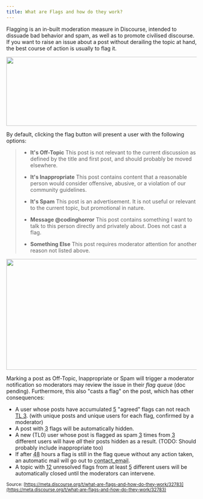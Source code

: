 ```yaml
---
title: What are Flags and how do they work?
---
```


Flagging is an in-built moderation measure in Discourse, intended to dissuade bad behavior and spam, as well as to promote civilised discourse. If you want to raise an issue about a post without derailing the topic at hand, the best course of action is usually to flag it.

<img src="//discourse-meta.s3-us-west-1.amazonaws.com/original/3X/e/f/efd7487ec0d51e538a17e8c75b54efb7aa878108.png" width="690" height="183"> 

By default, clicking the flag button will present a user with the following options:

> - **It's Off-Topic**
> This post is not relevant to the current discussion as defined by the title and first post, and should probably be moved elsewhere.
> 
> - **It's Inappropriate**
> This post contains content that a reasonable person would consider offensive, abusive, or a violation of our community guidelines.
> 
> - **It's Spam**
> This post is an advertisement. It is not useful or relevant to the current topic, but promotional in nature.
> 
> - **Message @codinghorror**
> This post contains something I want to talk to this person directly and privately about. Does not cast a flag.
> 
> - **Something Else**
> This post requires moderator attention for another reason not listed above.


<img src="//discourse-meta.s3-us-west-1.amazonaws.com/original/3X/9/a/9a6fd9d9c3c407e7a4a88a57561bdf2952aa4631.png" width="690" height="294"> 

Marking a post as Off-Topic, Inappropriate or Spam will trigger a moderator notification so moderators may review the issue in their *flag queue* (doc pending). Furthermore, this also "casts a flag" on the post, which has other consequences:

- A user whose posts have accumulated <abbr title="setting: tl3 requires max flagged">5</abbr> "agreed" flags can not reach [TL 3](https://meta.discourse.org/t/what-do-user-trust-levels-do/4924). (with unique posts and unique users for each flag, confirmed by a moderator)
- A post with <abbr title="setting: flags required to hide post">3</abbr> flags will be automatically hidden.
- A new (TL0) user whose post is flagged as spam <abbr title="setting: num flags to block new user">3</abbr> times from <abbr title="setting: num users to block new user">3</abbr> different users will have *all* their posts hidden as a result. (TODO: Should probably include inappropriate too)
- If after <abbr title="setting: notify about flags after">48</abbr> hours a flag is still in the flag queue without any action taken, an automatic mail will go out to <abbr title="setting: contact email">contact_email</abbr>.
- A topic with <abbr title="setting: num flags to close topic">12</abbr> unresolved flags from at least <abbr title="setting: num flaggers to close topic">5</abbr> different users will be automatically closed until the moderators can intervene.

<small class="documentation-source">Source: [https://meta.discourse.org/t/what-are-flags-and-how-do-they-work/32783](https://meta.discourse.org/t/what-are-flags-and-how-do-they-work/32783)</small>
